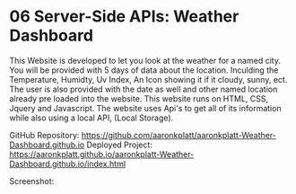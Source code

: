 # 06 Server-Side APIs: Weather Dashboard

This Website is developed to let you look at the weather for a named city. You will be provided with 5 days of data about the location. Inculding the Temperature, Humidty, Uv Index, An Icon showing it if it cloudy, sunny, ect. The user is also provided with the date as well and other named location already pre loaded into the website. This website runs on HTML, CSS, Jquery and Javascript. The website uses Api's to get all of its information while also using a local API, (Local Storage).

GitHub Repository: https://github.com/aaronkplatt/aaronkplatt-Weather-Dashboard.github.io
Deployed Project: https://aaronkplatt.github.io/aaronkplatt-Weather-Dashboard.github.io/index.html

Screenshot: 
